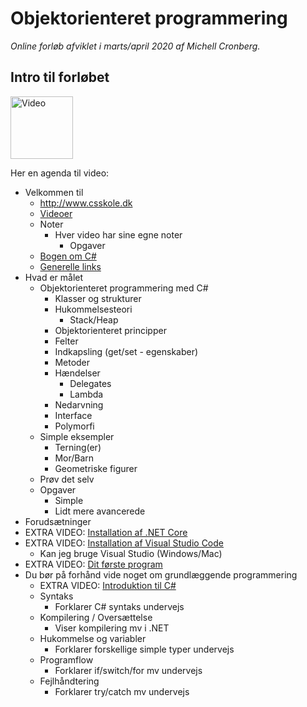 # Objektorienteret programmering
*Online forløb afviklet i marts/april 2020 af Michell Cronberg.*

## Intro til forløbet


<a target="_blank" href="http://youtu.be/E7Aocm1Q0PM?hd=1"><img src="http://cdn.cronberg.dk/kurser/div/youtube.png" alt="Video" width="100"></a>

Her en agenda til video:

- Velkommen til
  - http://www.csskole.dk
  - [Videoer](https://www.youtube.com/channel/UCZ3FUWtw3OsLiEPmA_NbyDA/videos)
  - Noter
    - Hver video har sine egne noter
      - Opgaver
  - [Bogen om C#](http://www.bogenomcsharp.dk/)
  - [Generelle links](https://github.com/devcronberg/kursus/blob/master/README.md#indhold)
- Hvad er målet
  - Objektorienteret programmering med C\#
    - Klasser og strukturer
    - Hukommelsesteori
      - Stack/Heap
    - Objektorienteret principper
    - Felter
    - Indkapsling (get/set - egenskaber)
    - Metoder
    - Hændelser
      - Delegates
      - Lambda
    - Nedarvning
    - Interface
    - Polymorfi
  - Simple eksempler
    - Terning(er)
    - Mor/Barn
    - Geometriske figurer
  - Prøv det selv
  - Opgaver
    - Simple
    - Lidt mere avancerede
- Forudsætninger
  <!-- 
  - Hvis du mangler noget viden...  
    - Ekstra video om hukommelse og variabler
    - Ekstra video om kompilering
    - Ekstra video om programflow
    - Ekstra video om fejlhåndtering -->
- EXTRA VIDEO: [Installation af .NET Core](../Y01InstallationNetCore/readme.md)
- EXTRA VIDEO: [Installation af Visual Studio Code](../Y02InstallationVSC/readme.md)
  - Kan jeg bruge Visual Studio (Windows/Mac)
- EXTRA VIDEO: [Dit første program](../Y03HelloWorld/readme.md)
- Du bør på forhånd vide noget om grundlæggende programmering
  - EXTRA VIDEO: [Introduktion til C#](..../Y04IntroCS/readme.md)
  - Syntaks
    - Forklarer C# syntaks undervejs
  - Kompilering / Oversættelse
    - Viser kompilering mv i .NET
  - Hukommelse og variabler
    - Forklarer forskellige simple typer undervejs
  - Programflow
    - Forklarer if/switch/for mv undervejs
  - Fejlhåndtering
    - Forklarer try/catch mv undervejs